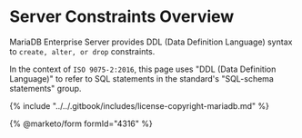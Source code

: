 # Server Constraints Overview

MariaDB Enterprise Server provides DDL (Data Definition Language) syntax to `create, alter, or drop` constraints.

In the context of `ISO 9075-2:2016`, this page uses "DDL (Data Definition Language)" to refer to SQL statements in the standard's "SQL-schema statements" group.

{% include "../../.gitbook/includes/license-copyright-mariadb.md" %}

{% @marketo/form formId="4316" %}
